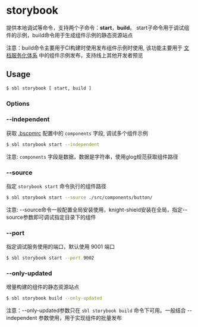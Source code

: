 # storybook

提供本地调试等命令，支持两个子命令：**start**，**build**。 start子命令用于调试组件的示例，build命令用于生成组件示例的静态资源站点

注意：build命令主要用于CI构建时使用发布组件示例时使用, 该功能主要用于 [文档服务化体系]() 中的组件示例发布，支持线上其他开发者预览

## Usage

```sh
$ sbl storybook [ start, build ]
```

### Options

### --independent

获取 [.bscpmrc]() 配置中的 `components` 字段, 调试多个组件示例

```sh
$ sbl storybook start --independent
```

注意: `components` 字段是数据，数据是字符串，使用glog规范获取组件路径

### --source

指定 `storybook start` 命令执行的组件路径

```sh
$ sbl storybook start --source ./src/components/button/
```

注意: --source命令一般配置全局安装使用，knight-shield安装在全局，指定--source参数即可调试指定目录下的组件

### --port

指定调试服务使用的端口，默认使用 9001 端口

```sh
$ sbl storybook start --port 9002
```

### --only-updated

增量构建的组件的静态资源站点

```sh
$ sbl storybook build --only-updated
```

注意：--only-updated参数只在 `sbl storybook build` 命令下可用。一般结合 --independent 参数使用，用于实现组件的批量发布
